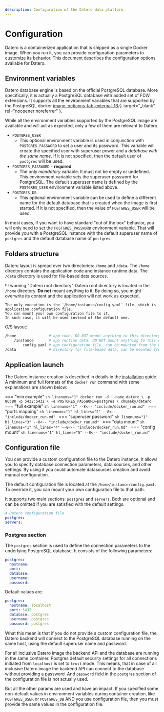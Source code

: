 ```yaml
---
description: Configuration of the Datero data platform.
---
```


# Configuration
Datero is a containerized application that is shipped as a single Docker image.
When you run it, you can provide configuration parameters to customize its behavior.
This document describes the configuration options available for Datero.


## Environment variables
Datero database engine is based on the official PostgreSQL database.
More specifically, it is actually a PostgreSQL database with added set of FDW extensions.
It supports all the environment variables that are supported by the PostgreSQL docker [image :octicons-tab-external-16:](https://hub.docker.com/_/postgres){: target="_blank" rel="noopener noreferrer" }.

While all the environment variables supported by the PostgreSQL image are available and will act as expected, only a few of them are relevant to Datero.

- `POSTGRES_USER`
    - This optional environment variable is used in conjunction with `POSTGRES_PASSWORD` to set a user and its password.
      This variable will create the specified user with superuser power and a _database with the same name_.
      If it is not specified, then the default user of `postgres` will be used.
- `POSTGRES_PASSWORD` - **required**
    - The only _mandatory_ variable.
      It must not be empty or undefined.
      This environment variable sets the superuser password for PostgreSQL.
      The default superuser name is defined by the `POSTGRES_USER` environment variable listed above.
- `POSTGRES_DB`
    - This optional environment variable can be used to define a different name
      for the default database that is created when the image is first started.
      If it is not specified, then the value of `POSTGRES_USER` will be used.

In most cases, if you want to have standard "out of the box" behavior, you will only need to set the `POSTGRES_PASSWORD` environment variable.
That will provide you with a PostgreSQL instance with the default superuser name of `postgres` and the default database name of `postgres`.


## Folders structure
Datero layout is spread over two directories: `/home` and `/data`.
The `/home` directory contains the application code and instance runtime data.
The `/data` directory is used for file-based data sources.

!!! warning "Datero root directory"
    Datero root directory is located in the `/home` directory.
    **Do not** mount anything to it.
    By doing so, you might overwrite its content and the application will not work as expected.

    The only exception is the `/home/instance/config.yaml` file, which is application configuration file.
    You can mount your own configuration file to it.
    In such case, it will be used instead of the default one.

O/S layout:

```sh
/home               # app code. DO NOT mount anything to this directory.
    /instance       # app runtime data. DO NOT mount anything to this directory.
        config.yaml # app configuration file, can be mounted from the host
/data               # directory for file-based data, can be mounted from the host
```

## Application launch
The Datero instance creation is described in details in the [installation](../installation.md#running-the-container) guide.
A minimum and full formats of the `docker run` command with some explanations are shown below:

=== "min example"
    ```sh linenums="1"
    docker run -d --name datero \
        -p 80:80 -p 5432:5432 \
        -e POSTGRES_PASSWORD=postgres \
        chumaky/datero
    ```
=== "full example"
    ```sh linenums="1"
    --8<-- "include/docker_run.md"
    ```
=== "ports mapping"
    ```sh linenums="1" hl_lines="2"
    --8<-- "include/docker_run.md"
    ```
=== "superuser password"
    ```sh linenums="1" hl_lines="3"
    --8<-- "include/docker_run.md"
    ```
=== "data mount"
    ```sh linenums="1" hl_lines="4"
    --8<-- "include/docker_run.md"
    ```
=== "config mount"
    ```sh linenums="1" hl_lines="5"
    --8<-- "include/docker_run.md"
    ```


## Configuration file
You can provide a custom configuration file to the Datero instance.
It allows you to specify database connection parameters, data sources, and other settings.
By using it you could automate datasources creation and avoid manual configuration.

The default configuration file is located at the `/home/instance/config.yaml`.
To override it, you can mount your own configuration file to that path.

It supports two main sections: `postgres` and `servers`.
Both are optional and can be omitted if you are satisfied with the default settings.
```yaml
# Datero configuration file
postgres:
servers:
```

### Postgres section
The `postgres` section is used to define the connection parameters to the underlying PostgreSQL database.
It consists of the following parameters:
```yaml
postgres:
  hostname:
  port:
  database:
  username:
  password:
```

Default values are:
```yaml
postgres:
  hostname: localhost
  port: 5432
  database: postgres
  username: postgres
  password: postgres
```

What this mean is that if you do not provide a custom configuration file, 
the Datero backend will connect to the PostgreSQL database running on the same host, 
using the default superuser name and password.

For all inclusive Datero image the backend API and the database are running in the same container.
Postgres default security settings for all connections initiated from `localhost` is set to `trust` mode.
This means, that in case of all inclusive Datero image the backend API can connect to the database without providing a password.
And `password` field in the `postgres` section of the configuration file is not actually used.

But all the other params are used and have an impact.
If you specified some non-default values in environment variables during container creation,
like `POSTGRES_USER` or `POSTGRES_DB` AND you use configuration file, 
then you must provide the same values in the configuration file.

